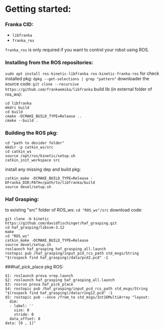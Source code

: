 # Getting started:

### Franka CID:
- `libfranka`
- `franka_ros`

`franka_ros` is only required if you want to control your robot using ROS.
 
### Installing from the ROS repositories:
`sudo apt install ros-kinetic-libfranka ros-kinetic-franka-ros`
for check installed pkg:
`dpkg --get-selections | grep "pattern"`
downloader the source code:
`git clone --recursive  https://github.com/frankaemika/libfranka`
build lib (in external folder of ros_ws):
```
cd libfranka
mkdri build
cd build
cmake -DCMAKE_BUILD_TYPE=Release ..
cmake --build .
```

### Building the ROS pkg:
```
cd "path to desider folder"
mkdir -p catkin_ws/src
cd catkin_ws
source /opt/ros/kinetic/setup.sh
catkin_init_workspace src
```
install any missing dep and build pkg:
```rosdep install --from-paths src --ignore-src --rosdistro kinetic -y --skip-keys libfranka
catkin_make -DCMAKE_BUILD_TYPE=Release -DFranka_DIR:PATH=/path/to/libfranka/build
source devel/setup.sh
```

### Haf Grasping:
to existing "src" folder of ROS_ws:
`cd "ROS_ws"/src`
download code:
```
git clone -b kinetic https://github.com/davidfischinger/haf_grasping.git
cd haf_grasping/libsvm-3.12
make
cd "ROS_ws"
catkin_make -DCMAKE_BUILD_TYPE=Release
source devel/setup.sh
roslaunch haf_grasping haf_grasping_all.launch
rostopic pub /haf_grasping/input_pcd_rcs_path std_msgs/String "$(rospack find haf_grasping)/data/pcd2.pcd" -1
```

###haf_pick_place pkg ROS:
```
$1: roslaunch prova vrep.launch
$2: roslaunch haf_grasping haf_grasping_all.launch 
$3: rosrun prova haf_pick_place 
$4: rostopic pub /haf_grasping/input_pcd_rcs_path std_msgs/String "$(rospack find haf_grasping)/data/ring12.pcd" -1
$5: rostopic pub --once /from_to std_msgs/Int16MultiArray "layout:
  dim:
  - label: ''
    size: 0
    stride: 0
  data_offset: 0
data: [0 , 1]"
```

